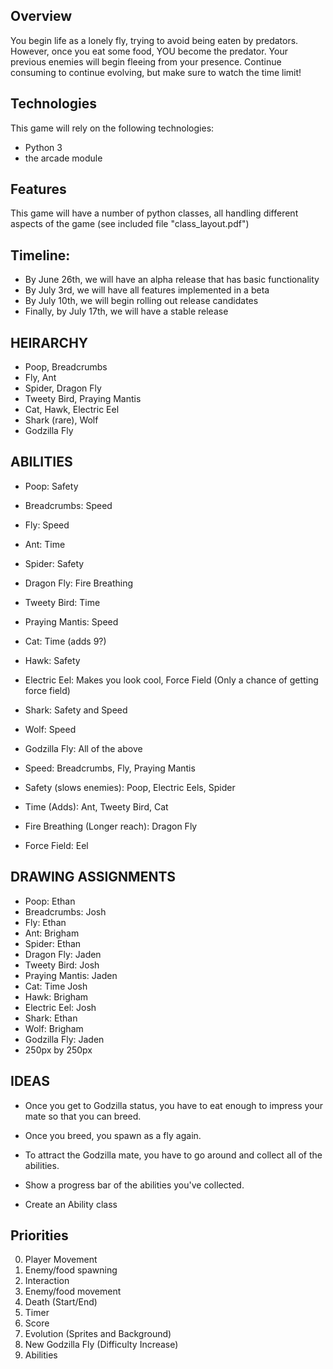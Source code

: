 
## Overview

You begin life as a lonely fly, trying to avoid being eaten by predators. However, once you eat
some food, YOU become the predator. Your previous enemies will begin fleeing from your presence.
Continue consuming to continue evolving, but make sure to watch the time limit!


## Technologies

This game will rely on the following technologies:

* Python 3
* the arcade module


## Features

This game will have a number of python classes, all handling different aspects of the game
(see included file "class_layout.pdf")

## Timeline:

* By June 26th, we will have an alpha release that has basic functionality
* By July 3rd, we will have all features implemented in a beta
* By July 10th, we will begin rolling out release candidates
* Finally, by July 17th, we will have a stable release

## HEIRARCHY

* Poop, Breadcrumbs
* Fly, Ant
* Spider, Dragon Fly
* Tweety Bird, Praying Mantis
* Cat, Hawk, Electric Eel
* Shark (rare), Wolf
* Godzilla Fly

## ABILITIES
* Poop: Safety
* Breadcrumbs: Speed
* Fly: Speed
* Ant: Time
* Spider: Safety
* Dragon Fly: Fire Breathing
* Tweety Bird: Time
* Praying Mantis: Speed
* Cat: Time (adds 9?)
* Hawk: Safety
* Electric Eel: Makes you look cool, Force Field (Only a chance of getting force field)
* Shark: Safety and Speed
* Wolf: Speed
* Godzilla Fly: All of the above

* Speed: Breadcrumbs, Fly, Praying Mantis
* Safety (slows enemies): Poop, Electric Eels, Spider
* Time (Adds): Ant, Tweety Bird, Cat
* Fire Breathing (Longer reach): Dragon Fly
* Force Field: Eel

## DRAWING ASSIGNMENTS
* Poop: Ethan
* Breadcrumbs: Josh
* Fly: Ethan
* Ant: Brigham
* Spider: Ethan
* Dragon Fly: Jaden
* Tweety Bird: Josh
* Praying Mantis: Jaden
* Cat: Time Josh
* Hawk: Brigham
* Electric Eel: Josh
* Shark: Ethan
* Wolf: Brigham
* Godzilla Fly: Jaden
* 250px by 250px

## IDEAS
* Once you get to Godzilla status, you have to eat enough to impress your mate so that you can breed.
* Once you breed, you spawn as a fly again.

* To attract the Godzilla mate, you have to go around and collect all of the abilities.
* Show a progress bar of the abilities you've collected.

* Create an Ability class

## Priorities

0) Player Movement
1) Enemy/food spawning
1) Interaction
2) Enemy/food movement
2) Death (Start/End)
3) Timer
3) Score
4) Evolution (Sprites and Background)
4) New Godzilla Fly (Difficulty Increase)
4) Abilities

